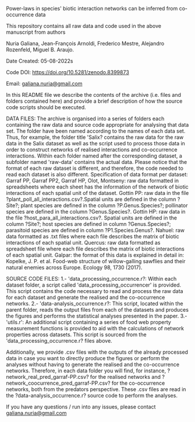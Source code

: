 Power-laws in species' biotic interaction networks can be inferred from co-occurrence data

This repository contains all raw data and code used in the above manuscript from authors

Nuria Galiana, Jean-François Arnoldi, Frederico Mestre, Alejandro Rozenfeld, Miguel B. Araujo.

Date Created: 05-08-2022s

Code DOI: https://doi.org/10.5281/zenodo.8399873

Email: galiana.nuria@gmail.com

In this README file we describe the contents of the archive (i.e. files and folders contained here) 
and provide a brief description of how the source code scripts should be executed. 

DATA FILES:
The archive is organised into a series of folders each containing the raw data and source code appropriate
for analysing that data set. The folder have been named according to the names of each data set. Thus, for example, the folder title 'Salix? contains the raw data for the raw data in the Salix dataset as well as the script used to process those data in order to construct networks of realised interactions and co-occurrence interactions. Within each folder named after the corresponding dataset, a subfolder named 'raw-data' contains the actual data. Please notice that the format of each raw dataset is different, and therefore, the code needed to read each dataset is also different. 
Specification of data format per dataset:
Garraf PP, Garraf PP2, Garraf HP, Olot, Montseny: raw data formatted in spreadsheets where each sheet has the information of the network of biotic interactions of each spatial unit of the dataset.
Gottin PP: raw data in the file ?plant_poll_all_interactions.csv?.Spatial units are defined in the column ?Site?; plant species are defined in the column ?P.Genus.Species?; pollinator species are defined in the column ?Genus.Species?.
Gottin HP: raw data in the file ?host_para_all_interactions.csv?. Spatial units are defined in the column ?Site?; host species are defined in column ?Genus.Species?; parasitoid species are defined in column ?P1.Species.Genus?.
Nahuel: raw data formatted as .txt files where each file describes the matrix of biotic interactions of each spatial unit.
Quercus: raw data formatted as spreadsheet file where each file describes the matrix of biotic interactions of each spatial unit.
Galpar: the format of this data is explained in detail in: Kopelke, J. P. et al. Food-web structure of willow-galling sawflies and their natural enemies across Europe. Ecology 98, 1730 (2017). 

SOURCE CODE FILES:
1.- 'data_processing_occurrence.r?: Within each dataset folder, a script called 'data_processing_occurrencer' is provided. 
This script contains the code necessary to read and process the raw data for each dataset and generate the realised and the co-occurrence networks. 
2.- 'data-analysis_occurrence.r?: This script, located within the parent folder, reads the output files from each of the 
datasets and produces the figures and performs the statistical analyses presented in the paper. 
3.- 'utils.r': An additional script containing a series of food web property measurement functions is provided
to aid with the calculations of network properties across datasets. This script is sourced from the 
'data_processing_occurrence.r? files above.


Additionally, we provide .csv files with the outputs of the already processed data in case you want to directly produce 
the figures or perform the analyses without having to generate the realised and the co-occurrence networks. Therefore, in each data folder you will find, for instance, ?network_real_pred_garraf-PP.csv? for the realised networks and ?network_coocurrence_pred_garraf-PP.csv? for the co-occurrence networks, both from the predators perspective. These .csv files are read in the ?data-analysis_occurrence.r? source code to perform the analyses.


If you have any questions / run into any issues, please contact galiana.nuria@gmail.com
